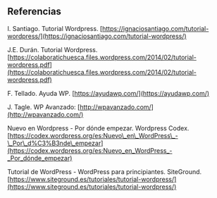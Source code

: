 ## Referencias

I. Santiago. Tutorial Wordpress. [https://ignaciosantiago.com/tutorial-wordpress/](https://ignaciosantiago.com/tutorial-wordpress/)

J.E. Durán. Tutorial Wordpress. [https://colaboratichuesca.files.wordpress.com/2014/02/tutorial-wordpress.pdf](https://colaboratichuesca.files.wordpress.com/2014/02/tutorial-wordpress.pdf)

F. Tellado. Ayuda WP. [https://ayudawp.com/](https://ayudawp.com/)

J. Tagle. WP Avanzado: [http://wpavanzado.com/](http://wpavanzado.com/)

Nuevo en Wordpress - Por dónde empezar. Wordpress Codex. [https://codex.wordpress.org/es:Nuevo\_en\_WordPress\_-\_Por\_d%C3%B3nde\_empezar](https://codex.wordpress.org/es:Nuevo_en_WordPress_-_Por_dónde_empezar)

Tutorial de WordPress - WordPress para principiantes. SiteGround. [https://www.siteground.es/tutoriales/tutorial-wordpress/](https://www.siteground.es/tutoriales/tutorial-wordpress/)

